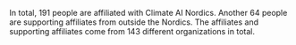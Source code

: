 In total, 191 people are affiliated with Climate AI Nordics. Another 64 people are supporting affiliates from outside the Nordics. The affiliates and supporting affiliates come from 143 different organizations in total.
